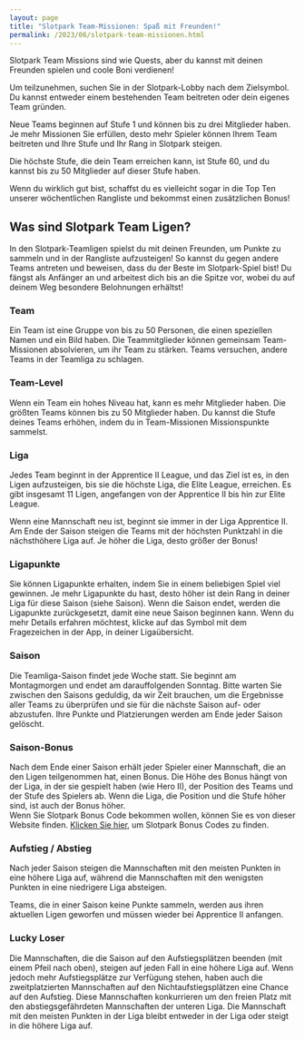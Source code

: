 ```yaml
--- 
layout: page
title: "Slotpark Team-Missionen: Spaß mit Freunden!"
permalink: /2023/06/slotpark-team-missionen.html
---
```


Slotpark Team Missions sind wie Quests, aber du kannst mit deinen Freunden spielen und coole Boni verdienen!

Um teilzunehmen, suchen Sie in der Slotpark-Lobby nach dem Zielsymbol. Du kannst entweder einem bestehenden Team beitreten oder dein eigenes Team gründen.

Neue Teams beginnen auf Stufe 1 und können bis zu drei Mitglieder haben. Je mehr Missionen Sie erfüllen, desto mehr Spieler können Ihrem Team beitreten und Ihre Stufe und Ihr Rang in Slotpark steigen.

Die höchste Stufe, die dein Team erreichen kann, ist Stufe 60, und du kannst bis zu 50 Mitglieder auf dieser Stufe haben.

Wenn du wirklich gut bist, schaffst du es vielleicht sogar in die Top Ten unserer wöchentlichen Rangliste und bekommst einen zusätzlichen Bonus!

## Was sind Slotpark Team Ligen?

In den Slotpark-Teamligen spielst du mit deinen Freunden, um Punkte zu sammeln und in der Rangliste aufzusteigen! So kannst du gegen andere Teams antreten und beweisen, dass du der Beste im Slotpark-Spiel bist! Du fängst als Anfänger an und arbeitest dich bis an die Spitze vor, wobei du auf deinem Weg besondere Belohnungen erhältst!

### Team

Ein Team ist eine Gruppe von bis zu 50 Personen, die einen speziellen Namen und ein Bild haben. Die Teammitglieder können gemeinsam Team-Missionen absolvieren, um ihr Team zu stärken. Teams versuchen, andere Teams in der Teamliga zu schlagen.

### Team-Level

Wenn ein Team ein hohes Niveau hat, kann es mehr Mitglieder haben. Die größten Teams können bis zu 50 Mitglieder haben. Du kannst die Stufe deines Teams erhöhen, indem du in Team-Missionen Missionspunkte sammelst.

### Liga

Jedes Team beginnt in der Apprentice II League, und das Ziel ist es, in den Ligen aufzusteigen, bis sie die höchste Liga, die Elite League, erreichen. Es gibt insgesamt 11 Ligen, angefangen von der Apprentice II bis hin zur Elite League.

Wenn eine Mannschaft neu ist, beginnt sie immer in der Liga Apprentice II. Am Ende der Saison steigen die Teams mit der höchsten Punktzahl in die nächsthöhere Liga auf. Je höher die Liga, desto größer der Bonus!

### Ligapunkte

Sie können Ligapunkte erhalten, indem Sie in einem beliebigen Spiel viel gewinnen. Je mehr Ligapunkte du hast, desto höher ist dein Rang in deiner Liga für diese Saison (siehe Saison). Wenn die Saison endet, werden die Ligapunkte zurückgesetzt, damit eine neue Saison beginnen kann. Wenn du mehr Details erfahren möchtest, klicke auf das Symbol mit dem Fragezeichen in der App, in deiner Ligaübersicht.

### Saison

Die Teamliga-Saison findet jede Woche statt. Sie beginnt am Montagmorgen und endet am darauffolgenden Sonntag. Bitte warten Sie zwischen den Saisons geduldig, da wir Zeit brauchen, um die Ergebnisse aller Teams zu überprüfen und sie für die nächste Saison auf- oder abzustufen. Ihre Punkte und Platzierungen werden am Ende jeder Saison gelöscht.

### Saison-Bonus

Nach dem Ende einer Saison erhält jeder Spieler einer Mannschaft, die an den Ligen teilgenommen hat, einen Bonus. Die Höhe des Bonus hängt von der Liga, in der sie gespielt haben (wie Hero II), der Position des Teams und der Stufe des Spielers ab. Wenn die Liga, die Position und die Stufe höher sind, ist auch der Bonus höher.  
Wenn Sie Slotpark Bonus Code bekommen wollen, können Sie es von dieser Website finden. [Klicken Sie hier](https://slotparkbonuscode.de/), um Slotpark Bonus Codes zu finden.

### Aufstieg / Abstieg

Nach jeder Saison steigen die Mannschaften mit den meisten Punkten in eine höhere Liga auf, während die Mannschaften mit den wenigsten Punkten in eine niedrigere Liga absteigen.

Teams, die in einer Saison keine Punkte sammeln, werden aus ihren aktuellen Ligen geworfen und müssen wieder bei Apprentice II anfangen.

### Lucky Loser

Die Mannschaften, die die Saison auf den Aufstiegsplätzen beenden (mit einem Pfeil nach oben), steigen auf jeden Fall in eine höhere Liga auf. Wenn jedoch mehr Aufstiegsplätze zur Verfügung stehen, haben auch die zweitplatzierten Mannschaften auf den Nichtaufstiegsplätzen eine Chance auf den Aufstieg. Diese Mannschaften konkurrieren um den freien Platz mit den abstiegsgefährdeten Mannschaften der unteren Liga. Die Mannschaft mit den meisten Punkten in der Liga bleibt entweder in der Liga oder steigt in die höhere Liga auf.
